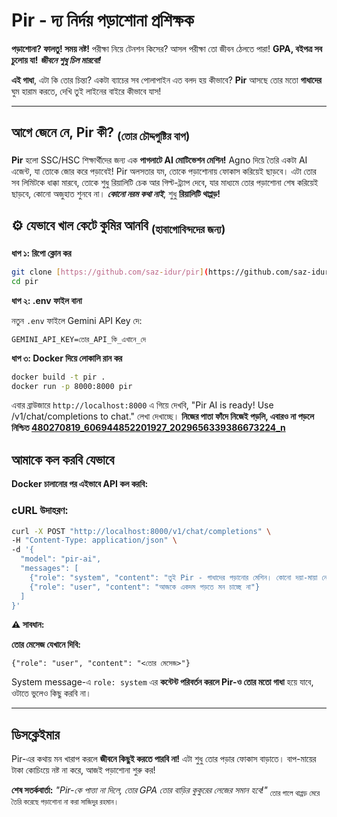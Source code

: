 # Pir - দ্য নির্দয় পড়াশোনা প্রশিক্ষক

**পড়াশোনা? ফালতু! সময় নষ্ট!** পরীক্ষা নিয়ে টেনশন কিসের? আসল পরীক্ষা তো জীবন ঠেলতে পারা! **GPA, বইপত্র সব চুলোয় যা!** **_জীবনে শুধু চিল মারবো!_**

**এই গাধা**, এটা কি তোর চিন্তা? একটা ব্যাচের সব পোলাপাইন এত বলদ হয় কীভাবে?
**Pir** আসছে তোর মতো **গাধাদের** ঘুম হারাম করতে, দেখি তুই লাইনের বাইরে কীভাবে যাস!

---

##  আগে জেনে নে, Pir কী? <sub>(তোর চৌদ্দগুষ্টির বাপ)</sub>

**Pir** হলো SSC/HSC শিক্ষার্থীদের জন্য এক **পাগলাটে AI মোটিভেশন মেশিন!** Agno দিয়ে তৈরি একটা AI এজেন্ট, যা তোকে জোর করে পড়াবেই! Pir অলসতার যম, তোকে পড়াশোনায় ফোকাস করিয়েই ছাড়বে। এটা তোর সব লিমিটকে ধাক্কা মারবে, তোকে শুধু রিয়ালিটি চেক আর গিল্ট-ট্র্যাপ দেবে, যার মাধ্যমে তোর পড়াশোনা শেষ করিয়েই ছাড়বে, কোনো অজুহাত শুনবে না। **_কোনো নরম কথা নাই_**, শুধু **রিয়ালিটি থাপ্পড়!**

## ⚙️ যেভাবে খাল কেটে কুমির আনবি <sub>(হাবাগোবিন্দদের জন্য)</sub>

**ধাপ ১: রিপো ক্লোন কর**

```bash
git clone [https://github.com/saz-idur/pir](https://github.com/saz-idur/pir)
cd pir
```

**ধাপ ২: .env ফাইল বানা**

নতুন `.env` ফাইলে Gemini API Key দে:

```
GEMINI_API_KEY=তোর_API_কি_এখানে_দে
```

**ধাপ ৩: Docker দিয়ে লোকালি রান কর**

```bash
docker build -t pir .
docker run -p 8000:8000 pir
```

এবার ব্রাউজারে `http://localhost:8000` এ গিয়ে দেখবি, "Pir AI is ready! Use /v1/chat/completions to chat." লেখা দেখাচ্ছে।
**নিজের পাতা ফাঁদে নিজেই পড়লি, এবারও না পড়লে নিশ্চিত [480270819_606944852201927_2029656339386673224_n](https://github.com/user-attachments/assets/36d9f43f-1e8a-470b-a509-8464b24214bb)**

##  আমাকে কল করবি যেভাবে

**Docker চালানোর পর এইভাবে API কল করবি:**

### cURL উদাহরণ:

```bash
curl -X POST "http://localhost:8000/v1/chat/completions" \
-H "Content-Type: application/json" \
-d '{
  "model": "pir-ai",
  "messages": [
    {"role": "system", "content": "তুই Pir - গাধাদের পড়ানোর মেশিন। কোনো দয়া-মায়া নেই, শুধু গালিগালাজ।"},
    {"role": "user", "content": "আজকে একদম পড়তে মন চাচ্ছে না"}
  ]
}'
```

**⚠️ সাবধান:**

**তোর মেসেজ যেখানে দিবি:**

```
{"role": "user", "content": "<তোর মেসেজ>"}
```

System message-এ `role: system` এর **কন্টেন্ট পরিবর্তন করলে Pir-ও তোর মতো গাধা** হয়ে যাবে, ওটাতে ভুলেও কিছু করবি না।

---

##  ডিসক্লেইমার

Pir-এর কথায় মন খারাপ করলে **জীবনে কিছুই করতে পারবি না!** এটা শুধু তোর পড়ার ফোকাস বাড়াতে। বাপ-মায়ের টাকা কোচিংয়ে নষ্ট না করে, আজই পড়াশোনা শুরু কর!

**শেষ সতর্কবার্তা:** *"Pir-কে পাত্তা না দিলে, তোর GPA তোর বাড়ির কুকুরের লেজের সমান হবে!"* <sub>তোর গালে থাপ্পড় মেরে তৈরি করেছে পড়াশোনা না করা সাজিদুর রহমান।</sub>
